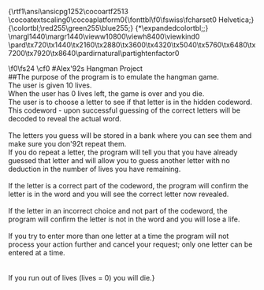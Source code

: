 {\rtf1\ansi\ansicpg1252\cocoartf2513
\cocoatextscaling0\cocoaplatform0{\fonttbl\f0\fswiss\fcharset0 Helvetica;}
{\colortbl;\red255\green255\blue255;}
{\*\expandedcolortbl;;}
\margl1440\margr1440\vieww10800\viewh8400\viewkind0
\pard\tx720\tx1440\tx2160\tx2880\tx3600\tx4320\tx5040\tx5760\tx6480\tx7200\tx7920\tx8640\pardirnatural\partightenfactor0

\f0\fs24 \cf0 #Alex\'92s Hangman Project\
##The purpose of the program is to emulate the hangman game.\
The user is given 10 lives.\
When the user has 0 lives left, the game is over and you die.\
The user is to choose a letter to see if that letter is in the hidden codeword.\
This codeword - upon successful guessing of the correct letters will be decoded to reveal the actual word. \
\
The letters you guess will be stored in a bank where you can see them and make sure you don\'92t repeat them.\
If you do repeat a letter, the program will tell you that you have already guessed that letter and will allow you to guess another letter with no deduction in the number of lives you have remaining. \
\
If the letter is a correct part of the codeword, the program will confirm the letter is in the word and you will see the correct letter now revealed.\
\
If the letter in an incorrect choice and not part of the codeword, the program will confirm the letter is not in the word and you will lose a life.\
\
If you try to enter more than one letter at a time the program will not process your action further and cancel your request; only one letter can be entered at a time.\
\
\
If you run out of lives (lives = 0) you will die.}